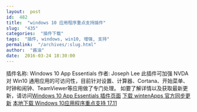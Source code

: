 ```yaml
---
layout:  post
id:  482
title:  "windows 10 应用程序重点支持插件"
slug:  "435"
categories:  "插件下载"
tags:  "插件, windows, win10, 增强, 支持"
permalink:  "/archives/:slug.html"
author:  "酱油"
date:  2016-03-24 18:30:00
---
```




插件名称: Windows 10 App Essentials 
作者: Joseph Lee 
此插件可加强 NVDA 对 Win10 通用应用的可访问性，目前针对设置、计算器、Cortana、开始菜单、时钟和闹钟、TeamViewer等应用做了专门处理。
如要了解详情以及获取最新更新，请访问<a href="http://addons.nvda-project.org/addons/wintenApps.en.html">Windows 10 App Essentials 插件页面</a>
<a accesskey="x" href="http://addons.nvda-project.org/files/get.php?file=w10">下载 wintenApps 官方同步更新</a>
<a accesskey="x" href="http://www.nvdacn.com/189.php/BZZnUv6RZ36v.nvda-addon">本地下载 Windows 10应用程序重点支持 17.11</a>